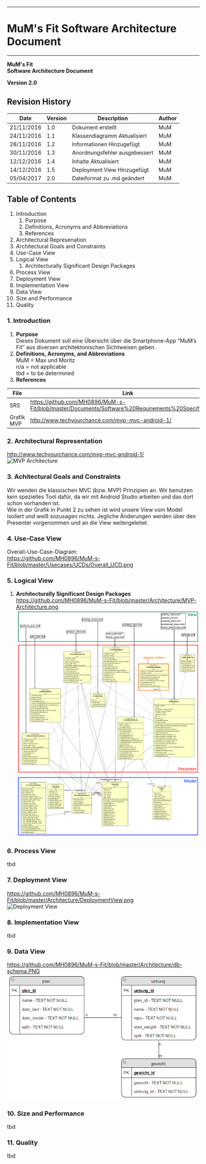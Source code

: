 -------------
# MuM's Fit Software Architecture Document #
-------------
**MuM's Fit**  
**Software Architecture Document**

**Version 2.0**

## Revision History ##
| Date       | Version | Description                   | Author |
|------------|---------|-------------------------------|--------|
| 21/11/2016 | 1.0     | Dokument erstellt             | MuM    |
| 24/11/2016 | 1.1     | Klassendiagramm Aktualisiert  | MuM    |
| 28/11/2016 | 1.2     | Informationen Hinzugefügt     | MuM    |
| 30/11/2016 | 1.3     | Anordnungsfehler ausgebessert | MuM    |
| 12/12/2016 | 1.4     | Inhalte Aktualisiert          | MuM    |
| 14/12/2016 | 1.5     | Deployment View Hinzugefügt   | MuM    |
| 05/04/2017 | 2.0     | Dateiformat zu .md geändert   | MuM    |

## Table of Contents ##
1. Introduction
	1. Purpose
	2. Definitions, Acronyms and Abbreviations
	3. References
2. Architectural Represenation
3. Architectural Goals and Constraints
4. Use-Case View
5. Logical View
	1. Architecturally Significant Design Packages
6. Process View
7. Deployment View
8. Implementation View
9. Data View
10. Size and Performance
11. Quality

### 1. Introduction ###
1. **Purpose**  
Dieses Dokument soll eine Übersicht über die Smartphone-App “MuM’s Fit” aus diversen architektonischen Sichtweisen geben.
2. **Definitions, Acronyms, and Abbreviations**  
MuM = Max und Moritz  
n/a = not applicable  
tbd = to be determined
3. **References**  

| File       | Link                                                                                                 |
|------------|------------------------------------------------------------------------------------------------------|
| SRS        | https://github.com/MH0896/MuM-s-Fit/blob/master/Documents/Software%20Requirements%20Specification.md |
| Grafik MVP | http://www.techyourchance.com/mvp-mvc-android-1/                                                     |

### 2. Architectural Representation ###
<a href="http://www.techyourchance.com/mvp-mvc-android-1/">http://www.techyourchance.com/mvp-mvc-android-1/</a><br>
![MVP Architecture](https://github.com/MH0896/MuM-s-Fit/blob/master/Architecture/MVP_WebGrafik.png "MVP Architecture")

### 3. Achitectural Goals and Constraints ###
Wir wenden die klassischen MVC (bzw. MVP) Prinzipien an. Wir benutzen kein spezielles Tool dafür, da wir mit Android Studio arbeiten und das dort schon vorhanden ist.  
Wie in der Grafik in Punkt 2 zu sehen ist wird unsere View vom Model isoliert und weiß sozusagen nichts. Jegliche Änderungen werden über den Presenter vorgenommen und an die View weitergeleitet.

### 4. Use-Case View ###
Overall-Use-Case-Diagram:<br>
<a href="https://github.com/MH0896/MuM-s-Fit/blob/master/Usecases/UCDs/Overall_UCD.png">https://github.com/MH0896/MuM-s-Fit/blob/master/Usecases/UCDs/Overall_UCD.png</a>

### 5. Logical View ###
1. **Architecturally Significant Design Packages**  
<a href="https://github.com/MH0896/MuM-s-Fit/blob/master/Architecture/MVP-Architecture.png">https://github.com/MH0896/MuM-s-Fit/blob/master/Architecture/MVP-Architecture.png</a><br>
![MVP Architecture](https://github.com/MH0896/MuM-s-Fit/blob/master/Architecture/MVP-Architecture.png "MVP Architecture")

### 6. Process View ###
tbd

### 7. Deployment View ###
<a href="https://github.com/MH0896/MuM-s-Fit/blob/master/Architecture/DeploymentView.png">https://github.com/MH0896/MuM-s-Fit/blob/master/Architecture/DeploymentView.png</a><br>
![Deployment View](https://github.com/MH0896/MuM-s-Fit/blob/master/Architecture/DeploymentView.png "Deployment View")

### 8. Implementation View ###
tbd

### 9. Data View ###
<a href="https://github.com/MH0896/MuM-s-Fit/blob/master/Architecture/db-schema.PNG">https://github.com/MH0896/MuM-s-Fit/blob/master/Architecture/db-schema.PNG</a><br>
![Data View](https://github.com/MH0896/MuM-s-Fit/blob/master/Architecture/db-schema.PNG "Data View")

### 10. Size and Performance ###
tbd

### 11. Quality ###
tbd
